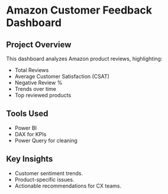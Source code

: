 # Amazon Customer Feedback Dashboard

##  Project Overview
This dashboard analyzes Amazon product reviews, highlighting:
- Total Reviews
- Average Customer Satisfaction (CSAT)
- Negative Review %
- Trends over time
- Top reviewed products

## Tools Used
- Power BI
- DAX for KPIs
- Power Query for cleaning

##  Key Insights
- Customer sentiment trends.
- Product-specific issues.
- Actionable recommendations for CX teams.
